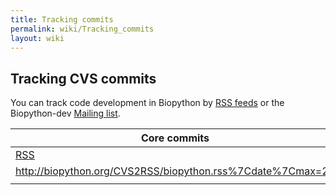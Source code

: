 ```yaml
---
title: Tracking commits
permalink: wiki/Tracking_commits
layout: wiki
---
```


Tracking CVS commits
--------------------

You can track code development in Biopython by [RSS
feeds](wp:RSS_(file_format) "wikilink") or the Biopython-dev [Mailing
list](Mailing_lists "wikilink").

| Core commits                                                            |
|-------------------------------------------------------------------------|
| [RSS](http://biopython.org/CVS2RSS/biopython.rss)                       |
| <rss><http://biopython.org/CVS2RSS/biopython.rss%7Cdate%7Cmax=20></rss> |
||


